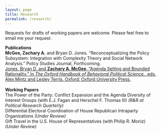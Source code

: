 ```yaml
---
layout: page
title: Research
permalink: /research/
---
```

Requests for drafts of working papers are welcome. Please feel free to email me your request.

**Publications** <br>
**McGee, Zachary A.** and Bryan D. Jones. “Reconceptualizing the Policy Subsystem: Integration with Complexity Theory and Social Network
Analysis.” Policy Studies Journal, Forthcoming. <br>
[Jones, Bryan D. and **Zachary A. McGee**. “Agenda Setting and Bounded Rationality.” In *The Oxford Handbook of Behavioral Political Science.*, eds. Alex Mintz and Lesley Terris. Oxford: Oxford University Press.](http://www.oxfordhandbooks.com/view/10.1093/oxfordhb/9780190634131.001.0001/oxfordhb-9780190634131-e-19)
<br><br>
**Working Papers** <br>
The Power of the Party: Conflict Expansion and the Agenda Diversity of Interest Groups (with E.J. Fagan and Herschel F. Thomas III) *(R&R at Political Research Quarterly)*<br>
Differential Electoral Coordination of House Republican Intraparty Organizations *(Under Review)*<br>
Gift Travel in the U.S. House of Representatives (with Philip R. Moniz) *(Under Review)*<br>
